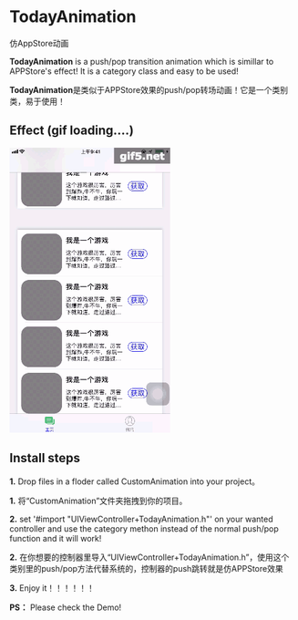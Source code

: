# TodayAnimation
仿AppStore动画

**TodayAnimation** is a  push/pop transition animation which is simillar to APPStore's effect! It is a category class and easy to be used! 

**TodayAnimation**是类似于APPStore效果的push/pop转场动画！它是一个类别类，易于使用！
## Effect (gif loading....)
![image](https://github.com/WuChuming/TodayAnimation/blob/master/480Demo.gif)   

## Install steps
**1.** Drop files in a floder called CustomAnimation into your project。

**1.** 将“CustomAnimation”文件夹拖拽到你的项目。

**2.** set '#import "UIViewController+TodayAnimation.h"' on your wanted controller and use the category methon instead of the normal push/pop function and it will work!

**2.** 在你想要的控制器里导入“UIViewController+TodayAnimation.h”，使用这个类别里的push/pop方法代替系统的，控制器的push跳转就是仿APPStore效果

**3.** Enjoy it！！！！！！

**PS：** Please check the Demo!
